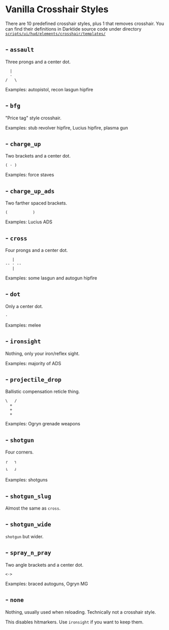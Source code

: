 # Vanilla Crosshair Styles

There are 10 predefined crosshair styles, plus 1 that removes crosshair. You can find their definitions in Darktide source code under directory [`scripts/ui/hud/elements/crosshair/templates/`](https://github.com/Aussiemon/Darktide-Source-Code/tree/master/scripts/ui/hud/elements/crosshair/templates)

## - `assault`
Three prongs and a center dot.
```
  |
  ·
/   \
```

Examples: autopistol, recon lasgun hipfire

## - `bfg`
"Price tag" style crosshair.

Examples: stub revolver hipfire, Lucius hipfire, plasma gun

## - `charge_up`
Two brackets and a center dot.
```
( · )
```

Examples: force staves

## - `charge_up_ads`
Two farther spaced brackets.
```
(           )
```

Examples: Lucius ADS

## - `cross`
Four prongs and a center dot.
```
   |
-- · --
   |
```

Examples: some lasgun and autogun hipfire

## - `dot`
Only a center dot.
```
·
```

Examples: melee

## - `ironsight`
Nothing, only your iron/reflex sight.

Examples: majority of ADS

## - `projectile_drop`
Ballistic compensation reticle thing.
```
\   /
  +
  +
  +
```

Examples: Ogryn grenade weapons

## - `shotgun`
Four corners.
```
┌   ┐

└   ┘
```

Examples: shotguns

## - `shotgun_slug`
Almost the same as `cross`.

## - `shotgun_wide`
`shotgun` but wider.

## - `spray_n_pray`
Two angle brackets and a center dot.
```
<·>
```

Examples: braced autoguns, Ogryn MG

## - `none`
Nothing, usually used when reloading. Technically not a crosshair style.

This disables hitmarkers. Use `ironsight` if you want to keep them.
